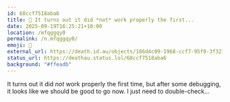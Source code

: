 ```yaml
---
id: 68ccf7518aba6
title: 🤔 It turns out it did *not* work properly the first...
date: 2025-09-19T16:25:21+10:00
location: /mfqggqy0
permalink: /n.mfqggqy0/
emoji: 🤔
external_url: https://death.id.au/objects/186d4c09-1968-ccf7-95f0-3f3216104205
status_url: https://deathau.status.lol/68ccf7518aba6
background: "#ffeadb"
---
```


It turns out it did *not* work properly the first time, but after some debugging, it looks like we should be good to go now. I just need to double-check...

